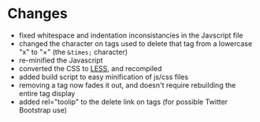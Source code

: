 # Changes

- fixed whitespace and indentation inconsistancies in the Javscript file
- changed the character on tags used to delete that tag from a lowercase "x" to "×" (the `&times;` character)
- re-minified the Javascript
- converted the CSS to [LESS](http://lesscss.org), and recompiled
- added build script to easy minification of js/css files
- removing a tag now fades it out, and doesn't require rebuilding the entire tag display
- added rel="toolip" to the delete link on tags (for possible Twitter Bootstrap use)